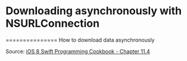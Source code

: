 # Downloading asynchronously with NSURLConnection
===============
How to download data asynchronously


Source: [iOS 8 Swift Programming Cookbook - Chapter 11.4](http://goo.gl/pvRtI8)
